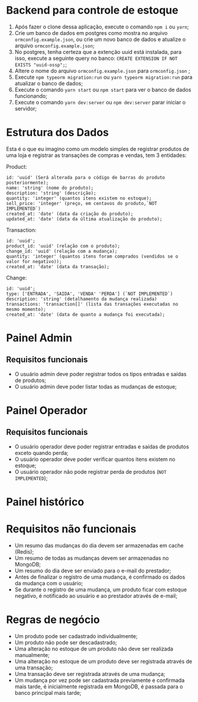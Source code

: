 # Backend para controle de estoque

1. Após fazer o clone dessa aplicação, execute o comando `npm i` ou `yarn`;
2. Crie um banco de dados em postgres como mostra no arquivo `ormconfig.example.json`, ou crie um novo banco de dados e atualize o arquivo `ormconfig.example.json`;
3. No postgres, tenha certeza que a extenção uuid está instalada, para isso, execute a seguinte query no banco:
`CREATE EXTENSION IF NOT EXISTS "uuid-ossp";`;
4. Altere o nome do arquivo `ormconfig.example.json` para `ormconfig.json` ;
5. Execute `npm typeorm migration:run` ou `yarn typeorm migration:run` para atualizar o banco de dados;
6. Execute o comando `yarn start` ou `npm start` para ver o banco de dados funcionando; 
7. Execute o comando `yarn dev:server` ou `npm dev:server` parar iniciar o servidor;

# Estrutura dos Dados

Esta é o que eu imagino como um modelo simples de registrar produtos de uma loja e registrar as transações de compras e vendas, tem 3 entidades:

Product:

    id: 'uuid' (Será alterada para o código de barras do produto posteriormente);
    name: 'string' (nome do produto);
    description: 'string' (descrição);
    quantity: 'integer' (quantos itens existem no estoque);
    sell_price: 'integer' (preço, em centavos do produto,`NOT IMPLEMENTED`)
    created_at: 'date' (data da criação do produto);
    updated_at: 'date' (data da última atualização do produto);

Transaction:

    id: 'uuid';
    product_id: 'uuid' (relação com o produto);
    change_id: 'uuid' (relação com a mudança);
    quantity: 'integer' (quantos itens foram comprados (vendidos se o valor for negativo));
    created_at: 'date' (data da transação);

Change:

    id: 'uuid';
    type: ['ENTRADA', 'SAIDA', 'VENDA' 'PERDA'] (`NOT IMPLEMENTED`)
    description: 'string' (detalhamento da mudança realizada)
    transactions: 'transaction[]' (lista das transações executadas no mesmo momento);
    created_at: 'date' (data de quanto a mudança foi executada);


# Painel Admin

## Requisitos funcionais

* O usuário admin deve poder registrar todos os tipos entradas e saídas de produtos;
* O usuário admin deve poder listar todas as mudanças de estoque;

# Painel Operador

## Requisitos funcionais 

* O usuário operador deve poder registrar entradas e saídas de produtos exceto quando perda;
* O usuário operador deve poder verificar quantos itens existem no estoque;
* O usuário operador não pode registrar perda de produtos (`NOT IMPLEMENTED`);


# Painel histórico


# Requisitos não funcionais

* Um resumo das mudanças do dia devem ser armazenadas em cache (Redis);
* Um resumo de todas as mudanças devem ser armazenadas no MongoDB;
* Um resumo do dia deve ser enviado para o e-mail do prestador;
* Antes de finalizar o registro de uma mudança, é confirmado os dados da mudança com o usuário;
* Se durante o registro de uma mudança, um produto ficar com estoque negativo, é notificado ao usuário e ao prestador através de e-mail;

# Regras de negócio

* Um produto pode ser cadastrado individualmente;
* Um produto não pode ser descadastrado;
* Uma alteração no estoque de um produto não deve ser realizada manualmente;
* Uma alteração no estoque de um produto deve ser registrada através de uma transação;
* Uma transação deve ser registrada através de uma mudança;
* Um mudança por vez pode ser cadastrada previamente e confirmada mais tarde, é inicialmente registrada em MongoDB, é passada para o banco principal mais tarde;

